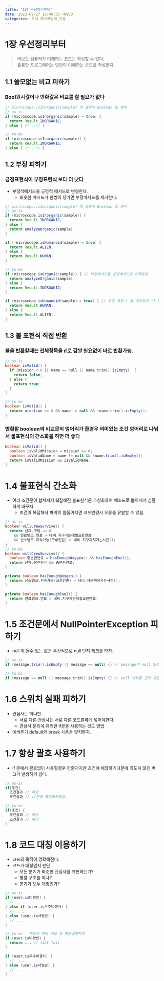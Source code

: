 ```yaml
---
title: "1장 우선정리부터"
date: 2022-09-27 16:46:35 +0900
categories: 도서 자바코딩의_기술
---
```


# 1장 우선정리부터

> 바보도 컴퓨터가 이해하는 코드는 작성할 수 있다.\
> 훌륭한 프로그래머는 인간이 이해하는 코드를 작성한다.

## 1.1 쓸모없는 비교 피하기

### Bool원시값이나 반환값은 비교를 할 필요가 없다

```java
// microscope.isInorganic(sample) 의 결과가 Boolean 일 경우
// as-is
if (microscope.isInorganic(sample) = true) {
  return Result.INORGANIC;
} else { /*...*/ }

// to-be
if (microscope.isInorganic(sample)) {
  return Result.INORGANIC;
} else { /*...*/ }
```

## 1.2 부정 피하기

### 긍정표현식이 부정표현식 보다 더 낫다

- 부정적메서드를 긍정적 메서드로 변경한다.
  - 비슷한 메서드가 한쌍이 생기면 부정메서드를 제거한다.

```java
// microscope.isInorganic(sample) 의 결과가 Boolean 일 경우
// as-is
if (microscope.isInorganic(sample)) {
  return Result.INORGANIC;
} else {
  return analyzeOrganic(sample);
}

if (!microscope.isHumanoid(sample) = true) {
  return Result.ALIEN;
} else {
  return Result.HUMAN;
}

// to-be
if (microscope.isOrganic(sample)) { // 부정메서드를 긍정메서드로 리팩토링
  return analyzeOrganic(sample);
} else {
  return Result.INORGANIC;
}

if (microscope.isHumanoid(sample) = true) { // 부정 표현 ! 을 제거하고 if 내용 순서 변경
  return Result.HUMAN;
} else {
  return Result.ALIEN;
}
```

## 1.3 불 표현식 직접 반환

### 불을 반환할때는 전체항목을 if로 감쌀 필요없이 바로 반환가능.

```java
// as-is
boolean isValid() {
  if (mission < 0 || name == null || name.trim().isEmpty)  {
    return false;
  } else {
    return true;
  }
}

// to-be
boolean isValid() {
  return misstion >= 0 && name != null && !name.trim().isEmpty();
}
```

### 반환할 boolean의 비교문의 덩어리가 클경우 의미있는 조건 덩어리로 나눠서 불표현식의 간소화를 하면 더 좋다

```java
boolean isValid() {
  boolean isValidMission = mission >= 0;
  boolean isValidName = name != null && !name.trim().isEmpty();
  return isValidMission && isValidName;
}
```

# 1.4 불표현식 간소화

- 여러 조건문이 합쳐져서 복잡해진 불표현식은 추상화하여 메소드로 뽑아내서 심플하게 바꾸자.
  - 조건이 복잡해서 파악이 힘들어지면 코드변경시 오류를 유발할 수 있음.

```java
// as-is
boolean willCrewSurvive() {
  return 선체.구멍 == 0
    && 연료탱크.연료 > 네비.지구가는데필요한연료
    && 산소탱크.지속가능(크루인원) > 네비.지구까지가는시간();
}
// to-be
boolean willCrewSurvive() {
  boolean 충분한연료 = hasEnoughOxygen() && hasEnoughFuel();
  return 선체.온전한가 && 충분한연료;
}

private boolean hasEnoughOxygen() {
  return 산소탱크.지속가능(크루인원) > 네비.지구까지가는시간();
}

private boolean hasEnoughFuel() {
  return 연료탱크.연료 > 네비.지구가는데필요한연료;
}
```

# 1.5 조건문에서 NullPointerException 피하기

- null 이 올수 있는 값은 우선적으로 null 인지 체크를 하자.

```java
// as-is
if (message.trim().isEmpty || message == null) {} // message가 null 일경우 nullPointerException 발생

// to-bo
if (message == null || message.trim().isEmpty) {} // null 여부를 먼저 확인함으로써 exception 발생을 회피.

```

# 1.6 스위치 실패 피하기

- 관심사는 하나만
  - 서로 다른 관심사는 서로 다른 코드블록에 넣어야한다.
  - 관심사 분리에 유리한 if문을 사용하는 것도 방법
- 예비분기 default와 break 사용을 잊지말자.

# 1.7 항상 괄호 사용하기

- if 문에서 괄호없이 사용할경우 한줄까지만 조건에 해당하기떄문에 의도치 않은 버그가 발생하기 쉽다.

```java
// as-is
if(조건)
  조건결과 // 해당
  조건결과 // if문에 해당하지않음.

// to-be
if(조건) {
  조건결과 // 해당
  조건결과 // 해당
}
```

# 1.8 코드 대칭 이용하기

- 코드의 목적이 명확해진다.
- 코드가 대칭인지 판단
  - 모든 분기가 비슷한 관심사를 표현하는가?
  - 병렬 구조를 띠나?
  - 분기가 모두 대칭인가?

```java
// as-is
if (user.is미확인) {
  // ....
} else if (user.is우주비행사) {
  // ....
} else (user.is사령관) {
  // ...
}

// to-be - 관심사 분리 적용 및 빠른실패처리
if (user.is미확인) {
  return ... // fast fail
}

if (user.is우주비행사) {
  // ....
} else (user.is사령관) {
  // ...
}
```
